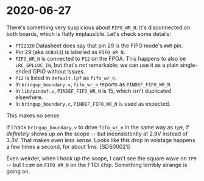 # 2020-06-27

There's something very suspicious about `FIFO_WR_N`: it's disconnected on both boards, which is flatly implausible.  Let's check some details:

* `FT2232H` Datasheet does say that pin 29 is the FIFO mode's `#WR` pin.
* Pin 29 (aka `ACBUS3`) is labelled as `FIFO_WR_N`.
* `FIFO_WR_N` is connected to `P12` on the FPGA.  This happens to also be `LRC_GPLLOC_IN`, but that's not remarkable; we can use it as a plain single-ended GPIO without issues.
* `P12` is listed in `default.lpf` as `fifo_wr_n`.
* In `bringup_boundary.v`, `fifo_wr_n` reports as `PINDEF_FIFO_WR_N`.
* In `lib/pindef.v`, `PINDEF_FIFO_WR_N` is 15, which isn't duplicated elsewhere.
* In `bringup_boundary.c`, `PINDEF_FIFO_WR_N` is used as expected.

This makes no sense.

If I hack `bringup_boundary.v` to drive `fifo_wr_n` in the same way as `tp9`, if *definitely* shows up on the scope -- but inconsistently at 2.8V instead of 3.3V.  That makes _even less sense_.  Looks like this drop in volatage happens a few times a second, for about 1ms. [SDS00021]

Even weirder, when I hook up the scope, I can't see the square wave on `TP9` -- but I _can_ on `FIFO_WR_N` on the FTDI chip.  Something terribly strange is going on.
